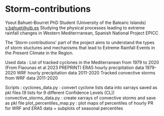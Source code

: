 # Storm-contributions

Yseut Bahuet-Bourret PhD Student (University of the Balearic Islands) y.bahuet@uib.es
Studying the physical processes leading to extreme rainfall changes in Western Mediterrranean, Spanish National Project EPICC

The 'Storm contributions' part of the project aims to understand the types of storm stuctures and mechanisms that lead to Extreme Rainfall Events in the Present Climate in the Region. 

Used data :
List of tracked cyclones in the Mediterranean from 1979 to 2020 (From Flaounas et al 2023 PREPRINT)
ERA5 hourly precipitation data 1979-2020
WRF hourly precipitation data 2011-2020
Tracked convective storms from WRF data 2011-2020

Scripts : 
cyclones_data.py : convert cyclone lists data into xarrays saved as pkl files (9 lists for 9 different Confidence Levels (CL))
convective_storms_data.py : create xarrays of convective storms and save as pkl file
plot_percentiles_map.py : plot maps of percentiles of hourly PR for WRF and ERA5 data + subplots of seasonal percentiles
